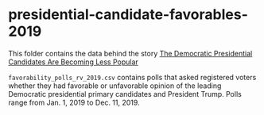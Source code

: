# presidential-candidate-favorables-2019

This folder contains the data behind the story [The Democratic Presidential Candidates Are Becoming Less Popular]()

`favorability_polls_rv_2019.csv` contains polls that asked registered voters whether they had favorable or unfavorable opinion of the leading Democratic presidential primary candidates and President Trump. Polls range from Jan. 1, 2019 to Dec. 11, 2019.
